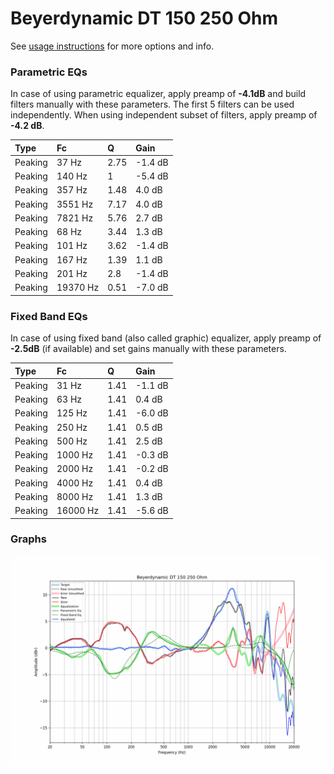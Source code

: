 # Beyerdynamic DT 150 250 Ohm
See [usage instructions](https://github.com/jaakkopasanen/AutoEq#usage) for more options and info.

### Parametric EQs
In case of using parametric equalizer, apply preamp of **-4.1dB** and build filters manually
with these parameters. The first 5 filters can be used independently.
When using independent subset of filters, apply preamp of **-4.2 dB**.

| Type    | Fc       |    Q | Gain    |
|:--------|:---------|:-----|:--------|
| Peaking | 37 Hz    | 2.75 | -1.4 dB |
| Peaking | 140 Hz   | 1    | -5.4 dB |
| Peaking | 357 Hz   | 1.48 | 4.0 dB  |
| Peaking | 3551 Hz  | 7.17 | 4.0 dB  |
| Peaking | 7821 Hz  | 5.76 | 2.7 dB  |
| Peaking | 68 Hz    | 3.44 | 1.3 dB  |
| Peaking | 101 Hz   | 3.62 | -1.4 dB |
| Peaking | 167 Hz   | 1.39 | 1.1 dB  |
| Peaking | 201 Hz   | 2.8  | -1.4 dB |
| Peaking | 19370 Hz | 0.51 | -7.0 dB |

### Fixed Band EQs
In case of using fixed band (also called graphic) equalizer, apply preamp of **-2.5dB**
(if available) and set gains manually with these parameters.

| Type    | Fc       |    Q | Gain    |
|:--------|:---------|:-----|:--------|
| Peaking | 31 Hz    | 1.41 | -1.1 dB |
| Peaking | 63 Hz    | 1.41 | 0.4 dB  |
| Peaking | 125 Hz   | 1.41 | -6.0 dB |
| Peaking | 250 Hz   | 1.41 | 0.5 dB  |
| Peaking | 500 Hz   | 1.41 | 2.5 dB  |
| Peaking | 1000 Hz  | 1.41 | -0.3 dB |
| Peaking | 2000 Hz  | 1.41 | -0.2 dB |
| Peaking | 4000 Hz  | 1.41 | 0.4 dB  |
| Peaking | 8000 Hz  | 1.41 | 1.3 dB  |
| Peaking | 16000 Hz | 1.41 | -5.6 dB |

### Graphs
![](./Beyerdynamic%20DT%20150%20250%20Ohm.png)